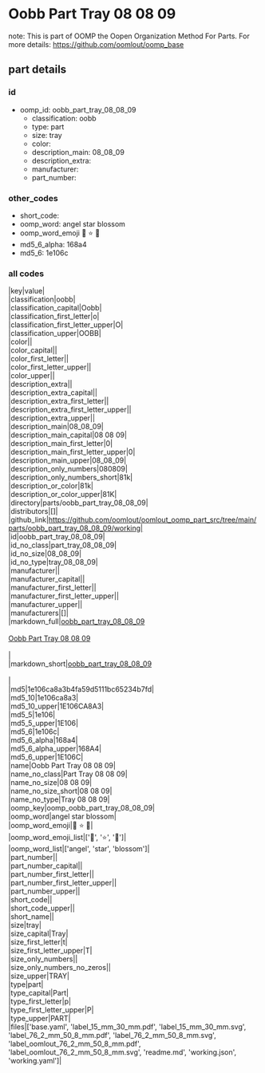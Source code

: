 # Oobb Part Tray 08 08 09  

note: This is part of OOMP the Oopen Organization Method For Parts. For more details: https://github.com/oomlout/oomp_base

##  part details





### id
* oomp_id: oobb_part_tray_08_08_09
  * classification: oobb
  * type: part
  * size: tray
  * color: 
  * description_main: 08_08_09
  * description_extra: 
  * manufacturer: 
  * part_number: 

### other_codes
* short_code: 
* oomp_word: angel star blossom
* oomp_word_emoji :angel: :star: :blossom:
* md5_6_alpha: 168a4
* md5_6: 1e106c

### all codes 
|key|value|  
|classification|oobb|  
|classification_capital|Oobb|  
|classification_first_letter|o|  
|classification_first_letter_upper|O|  
|classification_upper|OOBB|  
|color||  
|color_capital||  
|color_first_letter||  
|color_first_letter_upper||  
|color_upper||  
|description_extra||  
|description_extra_capital||  
|description_extra_first_letter||  
|description_extra_first_letter_upper||  
|description_extra_upper||  
|description_main|08_08_09|  
|description_main_capital|08 08 09|  
|description_main_first_letter|0|  
|description_main_first_letter_upper|0|  
|description_main_upper|08_08_09|  
|description_only_numbers|080809|  
|description_only_numbers_short|81k|  
|description_or_color|81k|  
|description_or_color_upper|81K|  
|directory|parts/oobb_part_tray_08_08_09|  
|distributors|[]|  
|github_link|https://github.com/oomlout/oomlout_oomp_part_src/tree/main/parts/oobb_part_tray_08_08_09/working|  
|id|oobb_part_tray_08_08_09|  
|id_no_class|part_tray_08_08_09|  
|id_no_size|08_08_09|  
|id_no_type|tray_08_08_09|  
|manufacturer||  
|manufacturer_capital||  
|manufacturer_first_letter||  
|manufacturer_first_letter_upper||  
|manufacturer_upper||  
|manufacturers|[]|  
|markdown_full|[oobb_part_tray_08_08_09](https://github.com/oomlout/oomlout_oomp_part_src/tree/main/parts/oobb_part_tray_08_08_09/working)<br>[](https://github.com/oomlout/oomlout_oomp_part_src/tree/main/parts/oobb_part_tray_08_08_09/working)<br>[Oobb Part Tray 08 08 09](https://github.com/oomlout/oomlout_oomp_part_src/tree/main/parts/oobb_part_tray_08_08_09/working)<br><br>|  
|markdown_short|[oobb_part_tray_08_08_09](https://github.com/oomlout/oomlout_oomp_part_src/tree/main/parts/oobb_part_tray_08_08_09/working)<br><br>|  
|md5|1e106ca8a3b4fa59d5111bc65234b7fd|  
|md5_10|1e106ca8a3|  
|md5_10_upper|1E106CA8A3|  
|md5_5|1e106|  
|md5_5_upper|1E106|  
|md5_6|1e106c|  
|md5_6_alpha|168a4|  
|md5_6_alpha_upper|168A4|  
|md5_6_upper|1E106C|  
|name|Oobb Part Tray 08 08 09|  
|name_no_class|Part Tray 08 08 09|  
|name_no_size|08 08 09|  
|name_no_size_short|08 08 09|  
|name_no_type|Tray 08 08 09|  
|oomp_key|oomp_oobb_part_tray_08_08_09|  
|oomp_word|angel star blossom|  
|oomp_word_emoji|:angel: :star: :blossom:|  
|oomp_word_emoji_list|[':angel:', ':star:', ':blossom:']|  
|oomp_word_list|['angel', 'star', 'blossom']|  
|part_number||  
|part_number_capital||  
|part_number_first_letter||  
|part_number_first_letter_upper||  
|part_number_upper||  
|short_code||  
|short_code_upper||  
|short_name||  
|size|tray|  
|size_capital|Tray|  
|size_first_letter|t|  
|size_first_letter_upper|T|  
|size_only_numbers||  
|size_only_numbers_no_zeros||  
|size_upper|TRAY|  
|type|part|  
|type_capital|Part|  
|type_first_letter|p|  
|type_first_letter_upper|P|  
|type_upper|PART|  
|files|['base.yaml', 'label_15_mm_30_mm.pdf', 'label_15_mm_30_mm.svg', 'label_76_2_mm_50_8_mm.pdf', 'label_76_2_mm_50_8_mm.svg', 'label_oomlout_76_2_mm_50_8_mm.pdf', 'label_oomlout_76_2_mm_50_8_mm.svg', 'readme.md', 'working.json', 'working.yaml']|  
